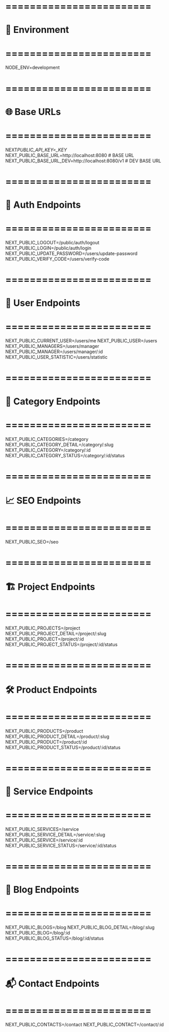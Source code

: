 # ========================

# 🔧 Environment

# ========================

NODE_ENV=development

# ========================

# 🌐 Base URLs

# ========================

NEXT*PUBLIC_API_KEY=\_KEY*
NEXT_PUBLIC_BASE_URL=http://localhost:8080 # BASE URL
NEXT_PUBLIC_BASE_URL_DEV=http://localhost:8080/v1 # DEV BASE URL

# ========================

# 🔐 Auth Endpoints

# ========================

NEXT_PUBLIC_LOGOUT=/public/auth/logout
NEXT_PUBLIC_LOGIN=/public/auth/login
NEXT_PUBLIC_UPDATE_PASSWORD=/users/update-password
NEXT_PUBLIC_VERIFY_CODE=/users/verify-code

# ========================

# 👤 User Endpoints

# ========================

NEXT_PUBLIC_CURRENT_USER=/users/me
NEXT_PUBLIC_USER=/users
NEXT_PUBLIC_MANAGERS=/users/manager
NEXT_PUBLIC_MANAGER=/users/manager/:id
NEXT_PUBLIC_USER_STATISTIC=/users/statistic

# ========================

# 📂 Category Endpoints

# ========================

NEXT_PUBLIC_CATEGORIES=/category
NEXT_PUBLIC_CATEGORY_DETAIL=/category/:slug
NEXT_PUBLIC_CATEGORY=/category/:id
NEXT_PUBLIC_CATEGORY_STATUS=/category/:id/status

# ========================

# 📈 SEO Endpoints

# ========================

NEXT_PUBLIC_SEO=/seo

# ========================

# 🏗️ Project Endpoints

# ========================

NEXT_PUBLIC_PROJECTS=/project
NEXT_PUBLIC_PROJECT_DETAIL=/project/:slug
NEXT_PUBLIC_PROJECT=/project/:id
NEXT_PUBLIC_PROJECT_STATUS=/project/:id/status

# ========================

# 🛠️ Product Endpoints

# ========================

NEXT_PUBLIC_PRODUCTS=/product
NEXT_PUBLIC_PRODUCT_DETAIL=/product/:slug
NEXT_PUBLIC_PRODUCT=/product/:id
NEXT_PUBLIC_PRODUCT_STATUS=/product/:id/status

# ========================

# 🧰 Service Endpoints

# ========================

NEXT_PUBLIC_SERVICES=/service
NEXT_PUBLIC_SERVICE_DETAIL=/service/:slug
NEXT_PUBLIC_SERVICE=/service/:id
NEXT_PUBLIC_SERVICE_STATUS=/service/:id/status

# ========================

# 📰 Blog Endpoints

# ========================

NEXT_PUBLIC_BLOGS=/blog
NEXT_PUBLIC_BLOG_DETAIL=/blog/:slug
NEXT_PUBLIC_BLOG=/blog/:id
NEXT_PUBLIC_BLOG_STATUS=/blog/:id/status

# ========================

# 📬 Contact Endpoints

# ========================

NEXT_PUBLIC_CONTACTS=/contact
NEXT_PUBLIC_CONTACT=/contact/:id
